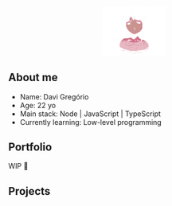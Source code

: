 <div align=center>
<img src="./lain-gif.gif" alt="drawing" width="25%"/>
</div>


## About me

- Name: Davi Gregório
- Age: 22 yo
- Main stack: Node | JavaScript | TypeScript
- Currently learning: Low-level programming

## Portfolio
WIP 🚧

## Projects




